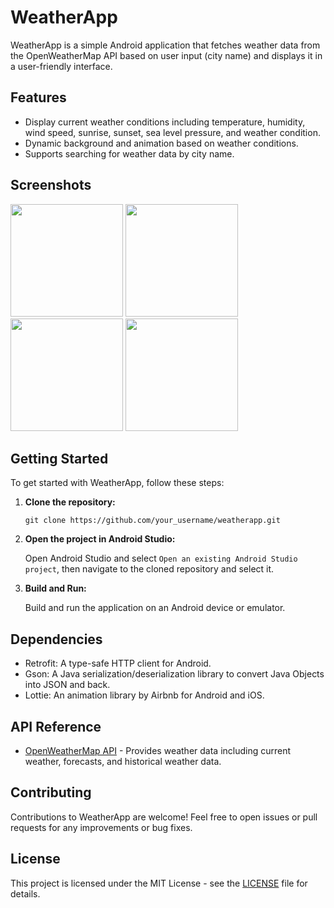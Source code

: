 # WeatherApp

WeatherApp is a simple Android application that fetches weather data from the OpenWeatherMap API based on user input (city name) and displays it in a user-friendly interface.

## Features

- Display current weather conditions including temperature, humidity, wind speed, sunrise, sunset, sea level pressure, and weather condition.
- Dynamic background and animation based on weather conditions.
- Supports searching for weather data by city name.

## Screenshots

<img src = "https://github.com/ayush19sinha/WeatherApp/assets/143383811/c370bd5d-a14e-40e8-a4c2-591ca68a1057" width = "180">
<img src = "https://github.com/ayush19sinha/WeatherApp/assets/143383811/5cba0081-0a7c-4946-94a8-81b55bd9009e" width = "180">
<img src = "https://github.com/ayush19sinha/WeatherApp/assets/143383811/77b15f05-221a-4888-883b-265963b18aa5" width = "180">
<img src = "https://github.com/ayush19sinha/WeatherApp/assets/143383811/c279583e-6af6-4b5d-9cfd-abd63b5bb3d7" width = "180">
  
## Getting Started

To get started with WeatherApp, follow these steps:

1. **Clone the repository:**

    ```
    git clone https://github.com/your_username/weatherapp.git
    ```

2. **Open the project in Android Studio:**

    Open Android Studio and select `Open an existing Android Studio project`, then navigate to the cloned repository and select it.

3. **Build and Run:**

    Build and run the application on an Android device or emulator.

## Dependencies

- Retrofit: A type-safe HTTP client for Android.
- Gson: A Java serialization/deserialization library to convert Java Objects into JSON and back.
- Lottie: An animation library by Airbnb for Android and iOS.

## API Reference

- [OpenWeatherMap API](https://openweathermap.org/api) - Provides weather data including current weather, forecasts, and historical weather data.

## Contributing

Contributions to WeatherApp are welcome! Feel free to open issues or pull requests for any improvements or bug fixes.

## License

This project is licensed under the MIT License - see the [LICENSE](LICENSE) file for details.
